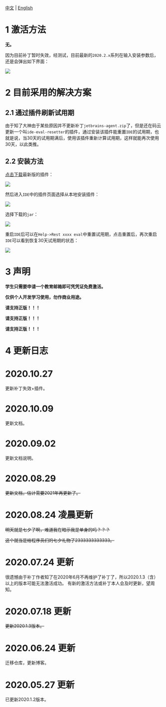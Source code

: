 [中文](https://github.com/2293736867/JetBrainsActivation) | [English](https://github.com/2293736867/JetBrainsActivation/blob/master/README_en.md)

# 1 激活方法

**无。**

因为目前补丁暂时失效，经测试，目前最新的`2020.2.x`系列在输入安装参数后，还是会弹出如下界面：

![](https://github.com/2293736867/JetBrainsActivation/blob/master/img/4.png)


# 2 目前采用的解决方案

## 2.1 通过插件刷新试用期

由于知了大神由于某些原因并不更新补丁`jetbrains-agent.zip`了，但是还在码云更新一个叫`ide-eval-resetter`的插件，通过安装该插件能重置`IDE`的试用期，也就是说，当30天的试用期满后，使用该插件重新计算试用期，这样就能再次使用30天，以此类推。

## 2.2 安装方法

[点击下载](https://gitee.com/pengzhile/ide-eval-resetter/releases)最新版的插件：

![](https://github.com/2293736867/JetBrainsActivation/blob/master/img/1.png)

然后进入`IDE`中的插件页面选择从本地安装插件：

![](https://github.com/2293736867/JetBrainsActivation/blob/master/img/2.png)

选择下载的`jar`：

![](https://github.com/2293736867/JetBrainsActivation/blob/master/img/3.png)

重启`IDE`后可以在`Help->Rest xxxx eval`中重置试用期，点击重置后，再次重启`IDE`可以看到恢复30天试用期的状态：

![](https://github.com/2293736867/JetBrainsActivation/blob/master/img/4.png)


# 3 声明

**学生只需要申请一个教育邮箱即可凭凭证免费激活。**

**仅供个人开发学习使用，勿作商业用途。**

**请支持正版！！！**

**请支持正版！！！**

**请支持正版！！！**

# 4 更新日志

# 2020.10.27
更新补丁失效+插件。

# 2020.10.09

更新文档。

# 2020.09.02

更新文档说明。

# 2020.08.29
~~更新文档，估计需要2021年再更新了。~~

# 2020.08.24 凌晨更新
~~明天就是七夕了啊，难道我在暗示我是单身的吗？？？~~


~~这个就当是给程序员们的七夕礼物了2333333333333。~~

# 2020.07.24 更新
很遗憾由于补丁作者知了在2020年6月不再维护了补丁了，所以2020.1.3（含）以上的版本可能无法激活成功。
有新的激活方法或补丁本人会及时更新，望周知。

# 2020.07.18 更新
~~更新2020.1.3版本。~~

# 2020.06.24 更新
迁移仓库，更新博客。

# 2020.05.27 更新
已更新2020.1.2版本。


